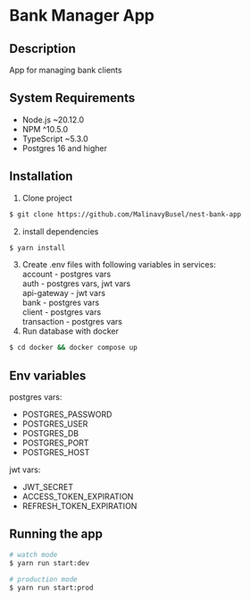 # Bank Manager App

## Description

App for managing bank clients

## System Requirements

- Node.js ~20.12.0
- NPM ^10.5.0
- TypeScript ~5.3.0
- Postgres 16 and higher

## Installation
1. Clone project
```bash
$ git clone https://github.com/MalinavyBusel/nest-bank-app
```
2. install dependencies
```bash
$ yarn install
```
3. Create .env files with following variables in services:\
    account - postgres vars\
    auth - postgres vars, jwt vars\
    api-gateway - jwt vars\
    bank - postgres vars\
    client - postgres vars\
    transaction - postgres vars
4. Run database with docker
```bash
$ cd docker && docker compose up
```



## Env variables

postgres vars:
 - POSTGRES_PASSWORD
 - POSTGRES_USER
 - POSTGRES_DB
 - POSTGRES_PORT
 - POSTGRES_HOST

jwt vars:
 - JWT_SECRET
 - ACCESS_TOKEN_EXPIRATION
 - REFRESH_TOKEN_EXPIRATION



## Running the app

```bash
# watch mode
$ yarn run start:dev

# production mode
$ yarn run start:prod
```